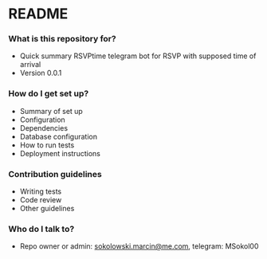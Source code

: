 # README #

### What is this repository for? ###

* Quick summary
RSVPtime telegram bot for RSVP with supposed time of arrival
* Version 0.0.1

### How do I get set up? ###

* Summary of set up
* Configuration
* Dependencies
* Database configuration
* How to run tests
* Deployment instructions

### Contribution guidelines ###

* Writing tests
* Code review
* Other guidelines

### Who do I talk to? ###

* Repo owner or admin: sokolowski.marcin@me.com, telegram: MSokol00